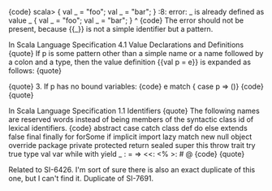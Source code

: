 {code}
scala> { val _ = "foo"; val _ = "bar"; }
<console>:8: error: _ is already defined as value _
              { val _ = "foo"; val _ = "bar"; }
                                   ^
{code}
The error should not be present, because {{_}} is not a simple identifier but a pattern.


In Scala Language Specification 4.1 Value Declarations and Definitions
{quote}
If p is some pattern other than a simple name or a name followed by a colon and a type,
then the value definition {{val p = e}} is expanded as follows:
{quote}

{quote}
3. If p has no bound variables:
{code}
e match { case p => ()}
{code}
{quote}


In Scala Language Specification 1.1 Identifiers
{quote}
The following names are reserved words instead of being members of the syntactic class id of lexical identifiers.
{code}
abstract case catch class def
do else extends false final
finally for forSome if implicit
import lazy match new null
object override package private protected
return sealed super this throw
trait try true type val
var while with yield
_ : = => <<:
<% >: # @
{code}
{quote}


Related to SI-6426. I'm sort of sure there is also an exact duplicate of this one, but I can't find it.
Duplicate of SI-7691.
